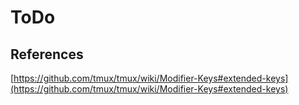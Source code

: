 # ToDo

## References

[https://github.com/tmux/tmux/wiki/Modifier-Keys#extended-keys](https://github.com/tmux/tmux/wiki/Modifier-Keys#extended-keys)

